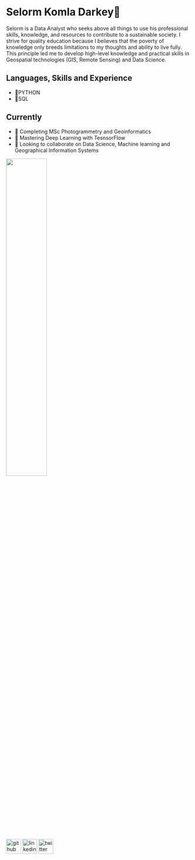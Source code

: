 # Selorm Komla Darkey👋


Selorm is a Data Analyst who seeks above all things to use his professional skills, knowledge, and resources to contribute to a sustainable society. I strive for quality education because I believes that the poverty of knowledge only breeds limitations to my thoughts and ability to live fully. This principle led me to develop high-level knowledge and practical skills in Geospatial technologies (GIS, Remote Sensing) and Data Science. 


## Languages, Skills and Experience
* 🔆PYTHON
* 🔆SQL


## Currently
- 🔭 Completing MSc Photogrammetry and Geoinformatics 
- 🌱 Mastering Deep Learning with TesnsorFlow
- 👯 Looking to collaborate on Data Science, Machine learning and Geographical Information Systems


<img width="47%" src="https://github-readme-stats.vercel.app/api?username=skdarkey&count_private=true&show_icons=true&theme=radical" /> 


[<img src='https://cdn.jsdelivr.net/npm/simple-icons@3.0.1/icons/github.svg' alt='github' height='40'>](https://github.com/skdarkey)  [<img src='https://cdn.jsdelivr.net/npm/simple-icons@3.0.1/icons/linkedin.svg' alt='linkedin' height='40'>](https://www.linkedin.com/in/Selorm-Komla-Darkey/)  [<img src='https://cdn.jsdelivr.net/npm/simple-icons@3.0.1/icons/twitter.svg' alt='twitter' height='40'>](https://twitter.com/@komla_selorm)
